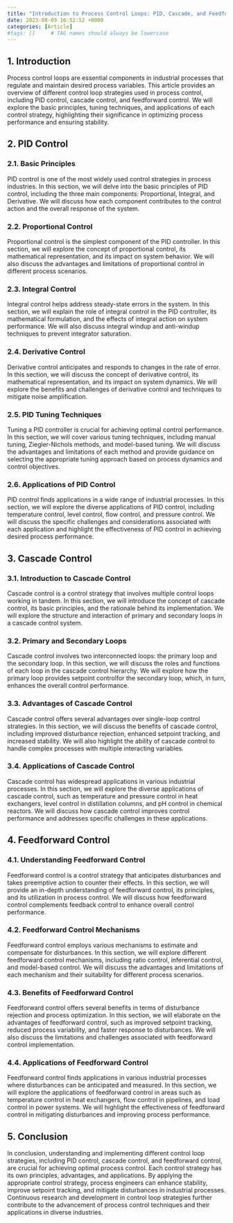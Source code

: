 ```yaml
---
title: "Introduction to Process Control Loops: PID, Cascade, and Feedforward Control"
date: 2023-08-09 16:52:52 +0000
categories: [Article]
#tags: []     # TAG names should always be lowercase
---
```



## 1. Introduction

Process control loops are essential components in industrial processes that regulate and maintain desired process variables. This article provides an overview of different control loop strategies used in process control, including PID control, cascade control, and feedforward control. We will explore the basic principles, tuning techniques, and applications of each control strategy, highlighting their significance in optimizing process performance and ensuring stability.

## 2. PID Control

### 2.1. Basic Principles

PID control is one of the most widely used control strategies in process industries. In this section, we will delve into the basic principles of PID control, including the three main components: Proportional, Integral, and Derivative. We will discuss how each component contributes to the control action and the overall response of the system.

### 2.2. Proportional Control

Proportional control is the simplest component of the PID controller. In this section, we will explore the concept of proportional control, its mathematical representation, and its impact on system behavior. We will also discuss the advantages and limitations of proportional control in different process scenarios.

### 2.3. Integral Control

Integral control helps address steady-state errors in the system. In this section, we will explain the role of integral control in the PID controller, its mathematical formulation, and the effects of integral action on system performance. We will also discuss integral windup and anti-windup techniques to prevent integrator saturation.

### 2.4. Derivative Control

Derivative control anticipates and responds to changes in the rate of error. In this section, we will discuss the concept of derivative control, its mathematical representation, and its impact on system dynamics. We will explore the benefits and challenges of derivative control and techniques to mitigate noise amplification.

### 2.5. PID Tuning Techniques

Tuning a PID controller is crucial for achieving optimal control performance. In this section, we will cover various tuning techniques, including manual tuning, Ziegler-Nichols methods, and model-based tuning. We will discuss the advantages and limitations of each method and provide guidance on selecting the appropriate tuning approach based on process dynamics and control objectives.

### 2.6. Applications of PID Control

PID control finds applications in a wide range of industrial processes. In this section, we will explore the diverse applications of PID control, including temperature control, level control, flow control, and pressure control. We will discuss the specific challenges and considerations associated with each application and highlight the effectiveness of PID control in achieving desired process performance.

## 3. Cascade Control

### 3.1. Introduction to Cascade Control

Cascade control is a control strategy that involves multiple control loops working in tandem. In this section, we will introduce the concept of cascade control, its basic principles, and the rationale behind its implementation. We will explore the structure and interaction of primary and secondary loops in a cascade control system.

### 3.2. Primary and Secondary Loops

Cascade control involves two interconnected loops: the primary loop and the secondary loop. In this section, we will discuss the roles and functions of each loop in the cascade control hierarchy. We will explore how the primary loop provides setpoint controlfor the secondary loop, which, in turn, enhances the overall control performance.

### 3.3. Advantages of Cascade Control

Cascade control offers several advantages over single-loop control strategies. In this section, we will discuss the benefits of cascade control, including improved disturbance rejection, enhanced setpoint tracking, and increased stability. We will also highlight the ability of cascade control to handle complex processes with multiple interacting variables.

### 3.4. Applications of Cascade Control

Cascade control has widespread applications in various industrial processes. In this section, we will explore the diverse applications of cascade control, such as temperature and pressure control in heat exchangers, level control in distillation columns, and pH control in chemical reactors. We will discuss how cascade control improves control performance and addresses specific challenges in these applications.

## 4. Feedforward Control

### 4.1. Understanding Feedforward Control

Feedforward control is a control strategy that anticipates disturbances and takes preemptive action to counter their effects. In this section, we will provide an in-depth understanding of feedforward control, its principles, and its utilization in process control. We will discuss how feedforward control complements feedback control to enhance overall control performance.

### 4.2. Feedforward Control Mechanisms

Feedforward control employs various mechanisms to estimate and compensate for disturbances. In this section, we will explore different feedforward control mechanisms, including ratio control, inferential control, and model-based control. We will discuss the advantages and limitations of each mechanism and their suitability for different process scenarios.

### 4.3. Benefits of Feedforward Control

Feedforward control offers several benefits in terms of disturbance rejection and process optimization. In this section, we will elaborate on the advantages of feedforward control, such as improved setpoint tracking, reduced process variability, and faster response to disturbances. We will also discuss the limitations and challenges associated with feedforward control implementation.

### 4.4. Applications of Feedforward Control

Feedforward control finds applications in various industrial processes where disturbances can be anticipated and measured. In this section, we will explore the applications of feedforward control in areas such as temperature control in heat exchangers, flow control in pipelines, and load control in power systems. We will highlight the effectiveness of feedforward control in mitigating disturbances and improving process performance.

## 5. Conclusion

In conclusion, understanding and implementing different control loop strategies, including PID control, cascade control, and feedforward control, are crucial for achieving optimal process control. Each control strategy has its own principles, advantages, and applications. By applying the appropriate control strategy, process engineers can enhance stability, improve setpoint tracking, and mitigate disturbances in industrial processes. Continuous research and development in control loop strategies further contribute to the advancement of process control techniques and their applications in diverse industries.